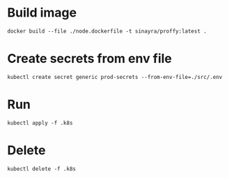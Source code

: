 # Build image
```
docker build --file ./node.dockerfile -t sinayra/proffy:latest .
```

# Create secrets from env file
```
kubectl create secret generic prod-secrets --from-env-file=./src/.env
```

# Run
```
kubectl apply -f .k8s
```

# Delete
```
kubectl delete -f .k8s
```